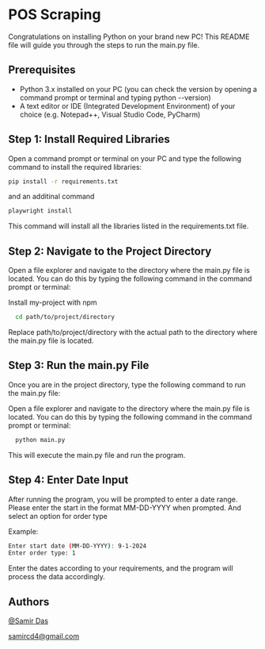 # POS Scraping

Congratulations on installing Python on your brand new PC! This README file will guide you through the steps to run the main.py file.


## Prerequisites

- Python 3.x installed on your PC (you can check the version by opening a command prompt or terminal and typing python --version)
- A text editor or IDE (Integrated Development Environment) of your choice (e.g. Notepad++, Visual Studio Code, PyCharm)


## Step 1: Install Required Libraries

Open a command prompt or terminal on your PC and type the following command to install the required libraries:

```bash
pip install -r requirements.txt
```
and an additinal command
```bash
playwright install
```

This command will install all the libraries listed in the requirements.txt file.
## Step 2: Navigate to the Project Directory
Open a file explorer and navigate to the directory where the main.py file is located. You can do this by typing the following command in the command prompt or terminal:

Install my-project with npm

```bash
  cd path/to/project/directory
```
Replace path/to/project/directory with the actual path to the directory where the main.py file is located.


## Step 3: Run the main.py File
Once you are in the project directory, type the following command to run the main.py file:

Open a file explorer and navigate to the directory where the main.py file is located. You can do this by typing the following command in the command prompt or terminal:

```bash
  python main.py
```
This will execute the main.py file and run the program.

## Step 4: Enter Date Input
After running the program, you will be prompted to enter a date range. Please enter the start in the format MM-DD-YYYY when prompted.
And select an option for order type

Example:

```bash
Enter start date (MM-DD-YYYY): 9-1-2024
Enter order type: 1
```

Enter the dates according to your requirements, and the program will process the data accordingly.
## Authors

[@Samir Das](https://www.github.com/samircd4)

samircd4@gmail.com

